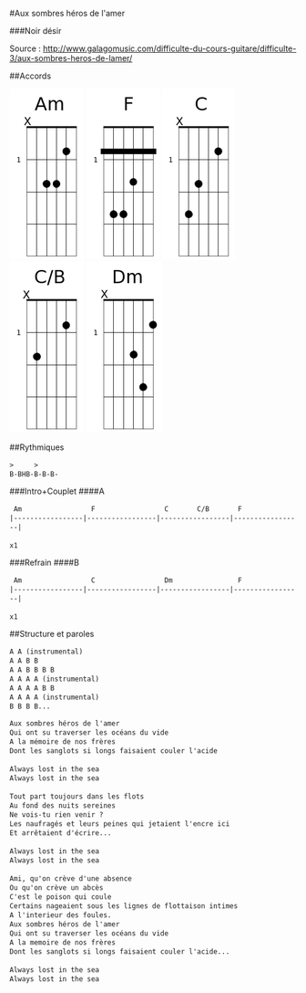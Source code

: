 #Aux sombres héros de l'amer

###Noir désir


Source : http://www.galagomusic.com/difficulte-du-cours-guitare/difficulte-3/aux-sombres-heros-de-lamer/

##Accords

![Am](https://raw.githubusercontent.com/GeReinhart/guitar/master/chords/Am.png)
![F](https://raw.githubusercontent.com/GeReinhart/guitar/master/chords/F.png)
![C](https://raw.githubusercontent.com/GeReinhart/guitar/master/chords/C.png)
![C/B](https://raw.githubusercontent.com/GeReinhart/guitar/master/chords/C_base_B.png)
![Dm](https://raw.githubusercontent.com/GeReinhart/guitar/master/chords/Dm.png)

##Rythmiques
```
>     >
B-BHB-B-B-B-
```
###Intro+Couplet
####A
```
 Am                 F                 C       C/B       F
|-----------------|-----------------|-----------------|-----------------|
                                                                          x1
```                                                                          

###Refrain
####B
```
 Am                 C                 Dm                F
|-----------------|-----------------|-----------------|-----------------|
                                                                          x1
```                                                                          


##Structure et paroles 

```
A A (instrumental)
A A B B
A A B B B B
A A A A (instrumental)
A A A A B B
A A A A (instrumental)
B B B B...
```

```
Aux sombres héros de l'amer 
Qui ont su traverser les océans du vide 
A la mémoire de nos frères 
Dont les sanglots si longs faisaient couler l'acide 

Always lost in the sea 
Always lost in the sea 

Tout part toujours dans les flots 
Au fond des nuits sereines 
Ne vois-tu rien venir ? 
Les naufragés et leurs peines qui jetaient l'encre ici 
Et arrêtaient d'écrire... 

Always lost in the sea 
Always lost in the sea 

Ami, qu'on crève d'une absence 
Ou qu'on crève un abcès 
C'est le poison qui coule 
Certains nageaient sous les lignes de flottaison intimes 
A l'interieur des foules. 
Aux sombres héros de l'amer 
Qui ont su traverser les océans du vide 
A la memoire de nos frères 
Dont les sanglots si longs faisaient couler l'acide... 

Always lost in the sea 
Always lost in the sea
```
